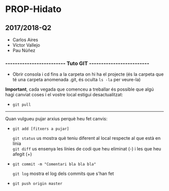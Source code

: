 # PROP-Hidato
## 2017/2018-Q2
* Carlos Aires
* Víctor Vallejo
* Pau Núñez

### **------------------------- Tuto GIT -------------------------**

* Obrir consola i cd fins a la carpeta on hi ha el projecte (és la carpeta que té una carpeta anomenada .git, és oculta `ls -la` per veure-la)

**Important**, cada vegada que comenceu a treballar és possible que algú hagi canviat coses i el vostre local estigui desactualitzat:
* `git pull`
___
Quan vulgueu pujar arxius perquè heu fet canvis:
* `git add [fitxers a pujar]`
   
     `git status` us mostra què teniu diferent al local respecte al que està en línia  
     `git diff` us ensenya les línies de codi que heu eliminat (-) i les que heu afegit (+)
   
* `git commit -m "Comentari bla bla bla"`

     `git log` mostra el log dels commits que s'han fet
   
* `git push origin master`
